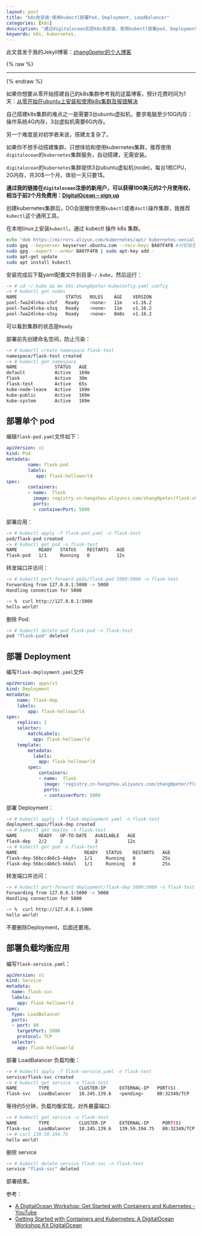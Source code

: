 ```yaml
---
layout: post
title: "k8s免安装-使用kubectl部署Pod, Deployment, LoadBalancer"
categories: [k8s]
description: "通过digitalocean实现k8s免安装，使用kubectl部署pod, Deployment, LoadBalancer"
keywords: k8s, kubernetes, 
---
```


此文首发于我的Jekyll博客：[zhang0peter的个人博客](https://zhang0peter.com)         

{% raw %}
***          
{% endraw %}



如果你想要从零开始搭建自己的k8s集群参考我的这篇博客，预计花费时间为1天：[从零开始在ubuntu上安装和使用k8s集群及报错解决](https://zhang0peter.com/2020/01/30/k8s-install-and-use-and-fix-bug/)

自己搭建k8s集群的难点之一是需要3台ubuntu虚拟机，要求电脑至少10G内存：操作系统4G内存，3台虚拟机需要6G内存。

另一个难度是对初学者来说，搭建太复杂了。

如果你不想手动搭建集群，只想体验和使用kubernetes集群，推荐使用`digitalocean`的`kubernetes`集群服务，自动搭建，无需安装。

`digitalocean`的`kubernetes`集群提供3台ubuntu虚拟机(node)，每台1核CPU，2G内存，共30\$一个月，体验一天只要1\$。

**通过我的链接在`digitalocean`注册的新用户，可以获得100美元的2个月使用权，相当于前2个月免费用：[DigitalOcean – sign up](https://m.do.co/c/cd843946e47a)**

创建kubernetes集群后，DO会提醒你使用`kubectl`或者`doctl`操作集群，我推荐`kubectl`这个通用工具。


在本地linux上安装`kubectl`，通过 kubectl 操作 k8s 集群。

```sh
echo "deb https://mirrors.aliyun.com/kubernetes/apt/ kubernetes-xenial main" | sudo tee -a /etc/apt/sources.list.d/kubernetes.list
sudo gpg --keyserver keyserver.ubuntu.com --recv-keys BA07F4FB #对安装包进行签名
sudo gpg --export --armor BA07F4FB | sudo apt-key add -
sudo apt-get update
sudo apt install kubectl
```
安装完成后下载yaml配置文件到目录`~/.kube`，然后运行：
```sh
-> # cd ~/.kube && mv k8s-zhang0peter-kubeconfig.yaml config
-> # kubectl get nodes                                          
NAME                  STATUS   ROLES    AGE    VERSION
pool-7wa24lnka-v3sf   Ready    <none>   11m    v1.16.2
pool-7wa24lnka-v3sq   Ready    <none>   11m    v1.16.2
pool-7wa24lnka-v3sy   Ready    <none>   8m8s   v1.16.2
```
可以看到集群的状态是`Ready`

部署前先创建命名空间，防止污染：
```sh
-> # kubectl create namespace flask-test
namespace/flask-test created 
-> # kubectl get namespace
NAME              STATUS   AGE
default           Active   169m
flask             Active   30m
flask-test        Active   65s
kube-node-lease   Active   169m
kube-public       Active   169m
kube-system       Active   169m

```
## 部署单个 pod
编辑`flask-pod.yaml`文件如下：
```yaml
apiVersion: v1
kind: Pod
metadata:
        name: flask-pod
        labels:
           app: flask-helloworld
spec:
        containers:
        - name:  flask
          image: registry.cn-hangzhou.aliyuncs.com/zhang0peter/flask:v0
          ports:
          - containerPort: 5000
```
部署应用：
```sh
-> # kubectl apply -f flask-pod.yaml -n flask-test
pod/flask-pod created
-> # kubectl get pod -n flask-test
NAME        READY   STATUS    RESTARTS   AGE
flask-pod   1/1     Running   0          12s

```
转发端口并访问：
```sh
-> # kubectl port-forward pods/flask-pod 5000:5000 -n flask-test
Forwarding from 127.0.0.1:5000 -> 5000
Handling connection for 5000

-> %  curl http://127.0.0.1:5000
hello world!
```
删除 Pod:
```sh
-> # kubectl delete pod flask-pod -n flask-test
pod "flask-pod" deleted
```
## 部署 Deployment
编写`flask-deployment.yaml`文件
```yaml
apiVersion: apps/v1
kind: Deployment
metadata:
    name: flask-dep
    labels:
        app: flask-helloworld
spec:
    replicas: 2
    selector:
        matchLabels:
          app: flask-helloworld
    template:
        metadata:
          labels:
            app: flask-helloworld
        spec:
            containers:
            - name:  flask
              image: 'registry.cn-hangzhou.aliyuncs.com/zhang0peter/flask:v0'
              ports:
              - containerPort: 5000
```

部署 Deployment：
```sh
-> # kubectl apply -f flask-deployment.yaml -n flask-test
deployment.apps/flask-dep created
-> # kubectl get deploy -n flask-test
NAME        READY   UP-TO-DATE   AVAILABLE   AGE
flask-dep   2/2     2            2           12s
-> # kubectl get pod -n flask-test
NAME                         READY   STATUS    RESTARTS   AGE
flask-dep-56bcc4b6c5-44gkv   1/1     Running   0          25s
flask-dep-56bcc4b6c5-kkkvl   1/1     Running   0          25s
```
转发端口并访问：
```sh
-> # kubectl port-forward deployment/flask-dep 5000:5000 -n flask-test
Forwarding from 127.0.0.1:5000 -> 5000
Handling connection for 5000

-> %  curl http://127.0.0.1:5000
hello world!
```
不要删除Deployment，后面还要用。

## 部署负载均衡应用
编写`flask-service.yaml`：
```yaml
apiVersion: v1
kind: Service
metadata:
  name: flask-svc
  labels:
    app: flask-helloworld
spec:
  type: LoadBalancer
  ports:
  - port: 80
    targetPort: 5000
    protocol: TCP
  selector:
    app: flask-helloworld
```

部署 LoadBalancer 负载均衡：
```sh
-> # kubectl apply -f flask-service.yaml -n flask-test
service/flask-svc created
-> # kubectl get service -n flask-test
NAME        TYPE           CLUSTER-IP     EXTERNAL-IP   PORT(S)        AGE
flask-svc   LoadBalancer   10.245.139.6   <pending>     80:32349/TCP   9s
```
等待约5分钟，负载均衡实现，对外暴露端口:
```sh
-> # kubectl get service -n flask-test   
NAME        TYPE           CLUSTER-IP     EXTERNAL-IP     PORT(S)        AGE
flask-svc   LoadBalancer   10.245.139.6   139.59.194.75   80:32349/TCP   4m23s
-> # curl 139.59.194.75
hello world!            
```

删除 service
```sh
-> # kubectl delete service flask-svc -n flask-test   
service "flask-svc" deleted
```




部署结束。

参考：

- [A DigitalOcean Workshop: Get Started with Containers and Kubernetes - YouTube](https://www.youtube.com/watch?v=7WOgYfZgSf0&feature=youtu.be)   
- [Getting Started with Containers and Kubernetes: A DigitalOcean Workshop Kit  DigitalOcean](https://www.digitalocean.com/community/meetup_kits/getting-started-with-containers-and-kubernetes-a-digitalocean-workshop-kit)

